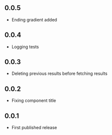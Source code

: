 ## 0.0.5

* Ending gradient added

## 0.0.4

* Logging tests

## 0.0.3

* Deleting previous results before fetching results

## 0.0.2

* Fixing component title

## 0.0.1

* First published release